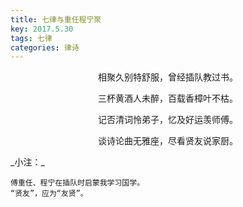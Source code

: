 ```yaml
---
title: 七律与重任程宁聚
key: 2017.5.30
tags: 七律
categories: 律诗
---
```


<p align="center">相聚久别特舒服，曾经插队教过书。
</p>
<p align="center">三杯黄酒人未醉，百载香樟叶不枯。
</p>
<p align="center">记否清词怜弟子，忆及好运羡师傅。
</p>
<p align="center">谈诗论曲无雅座，尽看贤友说家厨。
</p>
_小注：_

```
傅重任、程宁在插队时启蒙我学习国学。
“贤友”，应为“友贤”。
```
